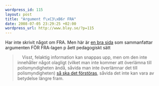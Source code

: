 ```yaml
--- 
wordpress_id: 115
layout: post
title: "Argument f\xC3\xB6r FRA"
date: 2008-07-05 23:29:25 +02:00
wordpress_url: http://www.blay.se/?p=115
---
```

Har inte skrivit något om FRA. Men här är <a href="http://alliansfrittsverige.blogspot.com/2008/07/juli-4-2008-analys-av_04.html">en bra sida</a> som sammanfattar argumenten FÖR FRA-lagen p åett pedagogiskt sätt
<blockquote><span style="margin-left: 15px;">Visst, felaktig information kan snappas upp, men om den inte innehåller något olagligt (vilket man inte kommer att överlämna till polismyndigheten ändå, såvida man inte överlämnar det till polismyndigheten) <a href="http://www.riksdagen.se/Webbnav/index.aspx?nid=101&amp;bet=2007/08:130&amp;guid=%7B7DAE6F4A-B21B-4750-B273-659FBBA24D2C%7D">så ska det förstöras</a>, såvida det inte kan vara av betydelse längre fram. </span></blockquote>
